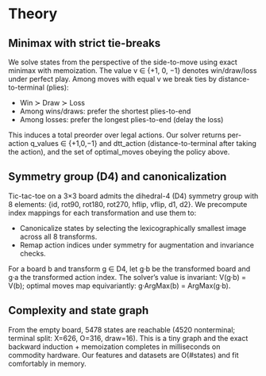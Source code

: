 # Theory

## Minimax with strict tie-breaks

We solve states from the perspective of the side-to-move using exact minimax with memoization. The value v ∈ {+1, 0, −1} denotes win/draw/loss under perfect play. Among moves with equal v we break ties by distance-to-terminal (plies):

- Win ≻ Draw ≻ Loss
- Among wins/draws: prefer the shortest plies-to-end
- Among losses: prefer the longest plies-to-end (delay the loss)

This induces a total preorder over legal actions. Our solver returns per-action q_values ∈ {+1,0,−1} and dtt_action (distance-to-terminal after taking the action), and the set of optimal_moves obeying the policy above.

## Symmetry group (D4) and canonicalization

Tic-tac-toe on a 3×3 board admits the dihedral-4 (D4) symmetry group with 8 elements: {id, rot90, rot180, rot270, hflip, vflip, d1, d2}. We precompute index mappings for each transformation and use them to:

- Canonicalize states by selecting the lexicographically smallest image across all 8 transforms.
- Remap action indices under symmetry for augmentation and invariance checks.

For a board b and transform g ∈ D4, let g·b be the transformed board and g·a the transformed action index. The solver’s value is invariant: V(g·b) = V(b); optimal moves map equivariantly: g·ArgMax(b) = ArgMax(g·b).

## Complexity and state graph

From the empty board, 5478 states are reachable (4520 nonterminal; terminal split: X=626, O=316, draw=16). This is a tiny graph and the exact backward induction + memoization completes in milliseconds on commodity hardware. Our features and datasets are O(#states) and fit comfortably in memory.
